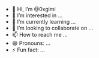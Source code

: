 - 👋 Hi, I’m @0xgimi
- 👀 I’m interested in ...
- 🌱 I’m currently learning ...
- 💞️ I’m looking to collaborate on ...
- 📫 How to reach me ...
- 😄 Pronouns: ...
- ⚡ Fun fact: ...

<!---
0xgimi/0xgimi is a ✨ special ✨ repository because its `README.md` (this file) appears on your GitHub profile.
You can click the Preview link to take a look at your changes.
--->
